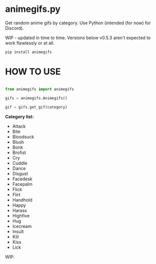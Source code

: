 # animegifs.py
Get random anime gifs by category. Use Python (intended (for now) for Discord).

WIP - updated in time to time. Versions below v0.5.3 aren't expected to work flawlessly or at all.

`pip install animegifs`

# HOW TO USE

```py

from animegifs import animegifs

gifs = animegifs.Animegifs()

gif = gifs.get_gif(category)
```

**Category list:** 

* Attack
* Bite
* Bloodsuck
* Blush
* Bonk
* Brofist
* Cry
* Cuddle
* Dance
* Disgust
* Facedesk
* Facepalm
* Flick
* Flirt
* Handhold
* Happy
* Harass
* Highfive
* Hug
* Icecream
* Insult
* Kill
* Kiss
* Lick

WIP.
